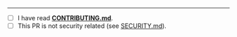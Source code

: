 <!-- Add a brief description of your PR here |-->

<!-- If this PR closes any issues, please enumerate them; i.e. "Closes #4" |-->

<!-- If this PR involves or references any other issues, list them as well -->

---

<!-- Replace `[ ]` with `[x]` in all the following boxes that apply to you -->

- [ ] I have read **[CONTRIBUTING.md][1]**.
- [ ] This PR is not security related (see [SECURITY.md][2]).

[1]: /CONTRIBUTING.md
[2]: /SECURITY.md
